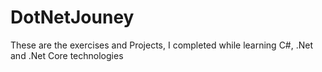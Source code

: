 # DotNetJouney

These are the exercises and Projects, I completed while learning C#, .Net and .Net Core technologies
